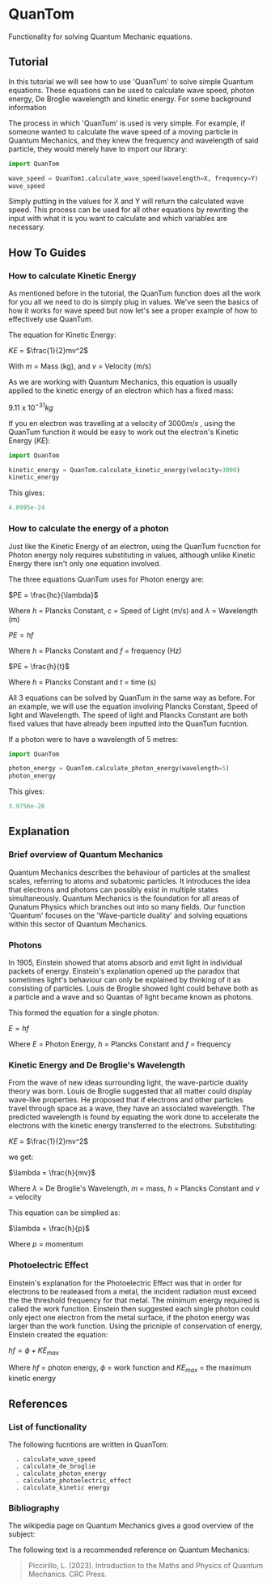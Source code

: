 # QuanTom

Functionality for solving Quantum Mechanic equations.


## Tutorial

In this tutorial we will see how to use 'QuanTum' to solve simple Quantum equations. These equations can be used to calculate wave speed, photon energy, De Broglie wavelength and kinetic energy. For some background information <insert wiki link >

The process in which 'QuanTum' is used is very simple. For example, if someone wanted to calculate the wave speed of a moving particle in Quantum Mechanics, and they knew the frequency and wavelength of said particle, they would merely have to import our library:

```python
import QuanTom 

wave_speed = QuanTom1.calculate_wave_speed(wavelength=X, frequency=Y)
wave_speed
```
Simply putting in the values for X and Y will return the calculated wave speed. This process can be used for all other equations by rewriting the input with what it is you want to calculate and which variables are necessary.


## How To Guides

### How to calculate Kinetic Energy

As mentioned before in the tutorial, the QuanTum function does all the work for you all we need to do is simply plug in values. We've seen the basics of how it works for wave speed but now let's see a proper example of how to effectively use QuanTum.

The equation for Kinetic Energy: 

$KE$ = $\frac{1}{2}mv^2$

With $m$ = Mass (kg), and $v$ = Velocity (m/s)

As we are working with Quantum Mechanics, this equation is usually applied to the kinetic energy of an electron which has a fixed mass:

$9.11$ x $10^{-31}$$kg$

If you en electron was travelling at a velocity of $3000 m/s$ , using the QuanTum function it would be easy to work out the electron's Kinetic Energy ($KE$):


```python
import QuanTom

kinetic_energy = QuanTom.calculate_kinetic_energy(velocity=3000)
kinetic_energy
```
This gives:

```python 
4.0995e-24
```
### How to calculate the energy of a photon 

Just like the Kinetic Energy of an electron, using the QuanTum fucnction for Photon energy noly requires substituting in values, although unlike Kinetic Energy there isn't only one equation involved.


The three equations QuanTum uses for Photon energy are:

$PE = \frac{hc}{\lambda}$  

Where $h$ = Plancks Constant, c = Speed of Light (m/s) and $\lambda$ = Wavelength (m)

$PE = hf$

Where $h$ = Plancks Constant and $f$ = frequency (Hz)

$PE = \frac{h}{t}$

Where $h$ = Plancks Constant and $t$ = time (s)

All 3 equations can be solved by QuanTum in the same way as before. For an example, we will use the equation involving Plancks Constant, Speed of light and Wavelength.
The speed of light and Plancks Constant are both fixed values that have already been inputted into the QuanTum fucntion.

If a photon were to have a wavelength of $5$ metres:

```python
import QuanTom

photon_energy = QuanTom.calculate_photon_energy(wavelength=5)
photon_energy
```

This gives:

```python
3.9756e-26
```

## Explanation

### Brief overview of Quantum Mechanics

Quantum Mechanics describes the behaviour of particles at the smallest scales, referring to atoms and subatomic particles. It introduces the idea that electrons and photons can possibly exist in multiple states simultaneously. Quantum Mechanics is the foundation for all areas of Qunatum Physics which branches out into so many fields. Our function 'Quantum' focuses on the 'Wave-particle duality' and solving equations within this sector of Quantum Mechanics.

### Photons 

In 1905, Einstein showed that atoms absorb and emit light in individual packets of energy. Einstein's explanation opened up the paradox that sometimes light's behaviour can only be explained by thinking of it as consisting of particles. Louis de Broglie showed light could behave both as a particle and a wave and so Quantas of light became known as photons.

This formed the equation for a single photon:

$E = hf$

Where $E$ = Photon Energy, $h$ = Plancks Constant and $f$ = frequency

### Kinetic Energy and De Broglie's Wavelength

From the wave of new ideas surrounding light, the wave-particle duality theory was born. Louis de Broglie suggested that all matter could display wave-like properties. He proposed that if electrons and other particles travel through space as a wave, they have an associated wavelength. The predicted wavelength is found by equating the work done to accelerate the electrons with the kinetic energy transferred to the electrons. Substituting:

$KE$ = $\frac{1}{2}mv^2$

we get:

$\lambda = \frac{h}{mv}$

Where $\lambda$ = De Broglie's Wavelength, $m$ = mass, $h$ = Plancks Constant  and $v$ = velocity

This equation can be simplied as:

$\lambda = \frac{h}{p}$

Where $p$ = momentum 

### Photoelectric Effect 

Einstein's explanation for the Photoelectric Effect was that in order for electrons to be realeased from a metal, the incident radiation must exceed the the threshold frequency for that metal. The minimum energy required is called the work function. Einstein then suggested each single photon could only eject one electron from the metal surface, if the photon energy was larger than the work function. Using the pricniple of conservation of energy, Einstein created the equation:

$hf = \phi + KE_{max}$

Where $hf$ = photon energy, $\phi$ = work function and $KE_{max}$ = the maximum kinetic energy

## References

### List of functionality

The following fucntions are written in QuanTom:

      . calculate_wave_speed
      . calculate_de_broglie
      . calculate_photon_energy
      . calculate_photoelectric_effect
      . calculate_kinetic energy

### Bibliography

The wikipedia page on Quantum Mechanics gives a good overview of the subject: <insert link>

The following text is a recommended reference on Quantum Mechanics:

>Piccirillo, L. (2023). Introduction to the Maths and Physics of Quantum Mechanics. CRC Press.
‌
